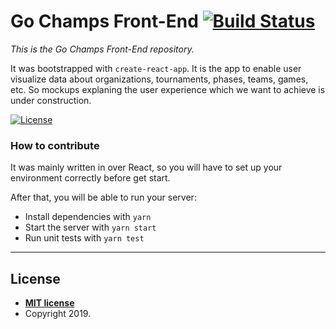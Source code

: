 # Go Champs Front-End [![Build Status](https://travis-ci.com/lairjr/go-champs-web.svg?branch=master)](https://travis-ci.com/lairjr/go-champs-web)

*This is the Go Champs Front-End repository.*

It was bootstrapped with `create-react-app`. It is the app to enable user visualize data about organizations, tournaments, phases, teams, games, etc. So mockups explaning the user experience which we want to achieve is under construction.

[![License](http://img.shields.io/:license-mit-blue.svg?style=flat-square)](http://badges.mit-license.org)

### How to contribute

It was mainly written in over React, so you will have to set up your environment correctly before get start.

After that, you will be able to run your server:
  * Install dependencies with `yarn`
  * Start the server with `yarn start`
  * Run unit tests with `yarn test`

---

## License

- **[MIT license](http://opensource.org/licenses/mit-license.php)**
- Copyright 2019.

